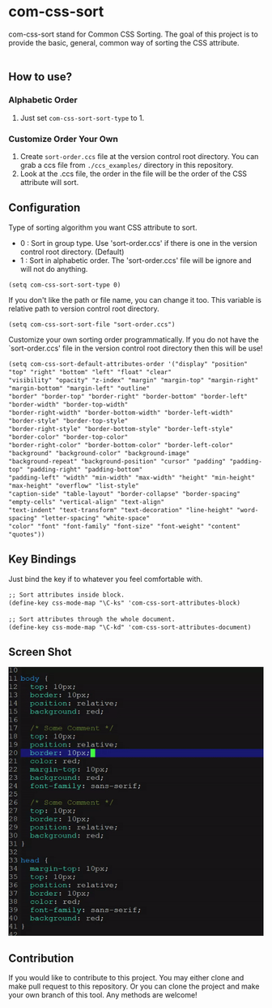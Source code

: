 # com-css-sort #

com-css-sort stand for Common CSS Sorting. The goal of this project
is to provide the basic, general, common way of sorting the CSS
attribute.<br/><br/>


## How to use? ##

### Alphabetic Order ###
1. Just set `com-css-sort-sort-type` to 1. 

### Customize Order Your Own ###
1. Create `sort-order.ccs` file at the version control root directory. 
You can grab a ccs file from `./ccs_examples/` directory in this repository. 
2. Look at the .ccs file, the order in the file will be the order of the CSS 
attribute will sort.


## Configuration ##
Type of sorting algorithm you want CSS attribute to sort.<br/>
* 0 : Sort in group type. Use 'sort-order.ccs' if 
there is one in the version control root directory. (Default)<br/>
* 1 : Sort in alphabetic order. The 'sort-order.ccs' 
file will be ignore and will not do anything.<br/>
```
(setq com-css-sort-sort-type 0)
```

If you don't like the path or file name, you can change it too. This variable is 
relative path to version control root directory.
```
(setq com-css-sort-sort-file "sort-order.ccs")
```

Customize your own sorting order programmatically. If you do not have the 
`sort-order.ccs' file in the version control root directory then this will be use!
```
(setq com-css-sort-default-attributes-order '("display" "position" "top" "right" "bottom" "left" "float" "clear" 
"visibility" "opacity" "z-index" "margin" "margin-top" "margin-right" "margin-bottom" "margin-left" "outline"
"border" "border-top" "border-right" "border-bottom" "border-left" "border-width" "border-top-width" 
"border-right-width" "border-bottom-width" "border-left-width" "border-style" "border-top-style" 
"border-right-style" "border-bottom-style" "border-left-style" "border-color" "border-top-color" 
"border-right-color" "border-bottom-color" "border-left-color" "background" "background-color" "background-image" 
"background-repeat" "background-position" "cursor" "padding" "padding-top" "padding-right" "padding-bottom" 
"padding-left" "width" "min-width" "max-width" "height" "min-height" "max-height" "overflow" "list-style" 
"caption-side" "table-layout" "border-collapse" "border-spacing" "empty-cells" "vertical-align" "text-align" 
"text-indent" "text-transform" "text-decoration" "line-height" "word-spacing" "letter-spacing" "white-space" 
"color" "font" "font-family" "font-size" "font-weight" "content" "quotes"))
```


## Key Bindings ##
Just bind the key if to whatever you feel comfortable with.
```
;; Sort attributes inside block.
(define-key css-mode-map "\C-ks" 'com-css-sort-attributes-block)

;; Sort attributes through the whole document.
(define-key css-mode-map "\C-kd" 'com-css-sort-attributes-document)
```

## Screen Shot ##
<img src="./screen_shot/com_css_sort_demo1.gif"/>


## Contribution ##
If you would like to contribute to this project. You may either
clone and make pull request to this repository. Or you can
clone the project and make your own branch of this tool. Any
methods are welcome!
